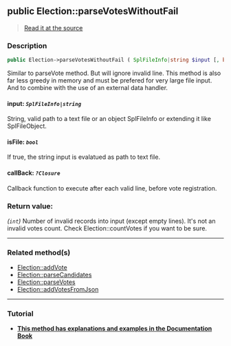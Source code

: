 ## public Election::parseVotesWithoutFail

> [Read it at the source](https://github.com/julien-boudry/Condorcet/blob/master/src/ElectionProcess/VotesProcess.php#L406)

### Description    

```php
public Election->parseVotesWithoutFail ( SplFileInfo|string $input [, bool $isFile = false , ?Closure $callBack = null] ): int
```

Similar to parseVote method. But will ignore invalid line. This method is also far less greedy in memory and must be prefered for very large file input. And to combine with the use of an external data handler.
    

#### **input:** *`SplFileInfo|string`*   
String, valid path to a text file or an object SplFileInfo or extending it like SplFileObject.    


#### **isFile:** *`bool`*   
If true, the string input is evalatued as path to text file.    


#### **callBack:** *`?Closure`*   
Callback function to execute after each valid line, before vote registration.    


### Return value:   

*(`int`)* Number of invalid records into input (except empty lines). It's not an invalid votes count. Check Election::countVotes if you want to be sure.


---------------------------------------

### Related method(s)      

* [Election::addVote](/Docs/ApiReferences/Election%20Class/public%20Election--addVote.md)    
* [Election::parseCandidates](/Docs/ApiReferences/Election%20Class/public%20Election--parseCandidates.md)    
* [Election::parseVotes](/Docs/ApiReferences/Election%20Class/public%20Election--parseVotes.md)    
* [Election::addVotesFromJson](/Docs/ApiReferences/Election%20Class/public%20Election--addVotesFromJson.md)    

---------------------------------------

### Tutorial

* **[This method has explanations and examples in the Documentation Book](https://www.condorcet.io/3.AsPhpLibrary/5.Votes/1.AddVotes)**    
